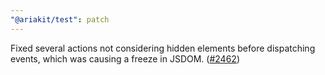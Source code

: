 ```yaml
---
"@ariakit/test": patch
---
```


Fixed several actions not considering hidden elements before dispatching events, which was causing a freeze in JSDOM. ([#2462](https://github.com/ariakit/ariakit/pull/2462))
